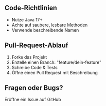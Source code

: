 ## Code-Richtlinien 
- Nutze Java 17+
- Achte auf saubere, lesbare Methoden
- Verwende beschreibende Namen

## Pull-Request-Ablauf
1. Forke das Projekt
2. Erstelle einen Branch: "feature/dein-feature"
3. Schreibe Code & Tests
4. Öffne einen Pull Request mit Beschreibung

## Fragen oder Bugs?
Eröffne ein Issue auf GitHub